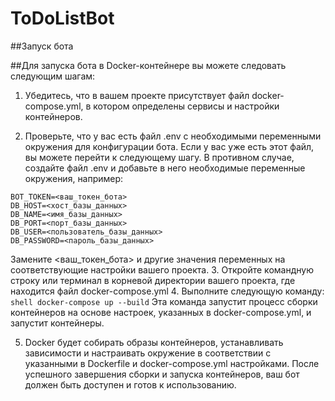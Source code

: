 # ToDoListBot

##Запуск бота 

##Для запуска бота в Docker-контейнере вы можете следовать следующим шагам:

1. Убедитесь, что в вашем проекте присутствует файл docker-compose.yml, в котором определены сервисы и настройки контейнеров.

2. Проверьте, что у вас есть файл .env с необходимыми переменными окружения для конфигурации бота. Если у вас уже есть этот файл, вы можете перейти к следующему шагу. В противном случае, создайте файл .env и добавьте в него необходимые переменные окружения, например:
```shell 
BOT_TOKEN=<ваш_токен_бота>
DB_HOST=<хост_базы_данных>
DB_NAME=<имя_базы_данных>
DB_PORT=<порт_базы_данных>
DB_USER=<пользователь_базы_данных>
DB_PASSWORD=<пароль_базы_данных>
```

Замените <ваш_токен_бота> и другие значения переменных на соответствующие настройки вашего проекта.
3. Откройте командную строку или терминал в корневой директории вашего проекта, где находится файл docker-compose.yml
4. Выполните следующую команду:
```shell docker-compose up --build```
Эта команда запустит процесс сборки контейнеров на основе настроек, указанных в docker-compose.yml, и запустит контейнеры.

5. Docker будет собирать образы контейнеров, устанавливать зависимости и настраивать окружение в соответствии с указанными в Dockerfile и docker-compose.yml настройками. После успешного завершения сборки и запуска контейнеров, ваш бот должен быть доступен и готов к использованию.





